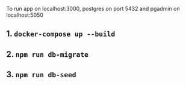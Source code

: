 To run app on localhost:3000, postgres on port 5432 and pgadmin on localhost:5050
## 1. `docker-compose up --build`
## 2. `npm run db-migrate`
## 3. `npm run db-seed`